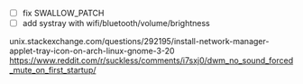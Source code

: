 - [ ] fix SWALLOW_PATCH
- [ ] add systray with wifi/bluetooth/volume/brightness

unix.stackexchange.com/questions/292195/install-network-manager-applet-tray-icon-on-arch-linux-gnome-3-20
https://www.reddit.com/r/suckless/comments/i7sxj0/dwm_no_sound_forced_mute_on_first_startup/
